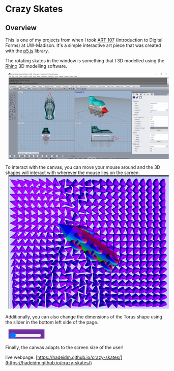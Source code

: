 # Crazy Skates 

## Overview

This is one of my projects from when I took [ART 107](https://guide.wisc.edu/courses/art/) (Introduction to Digital Forms) at UW-Madison. It's a simple interactive art piece that was created with the [p5.js](https://p5js.org/) library.  


The rotating skates in the window is something that I 3D modelled using the [Rhino](https://www.rhino3d.com/) 3D modelling software.

<img src='3d.png' alt="skates" style="margin-left: 10px"/>


To interact with the canvas, you can move your mouse around and the 3D shapes will interact with wherever the mouse lies on the screen.
 <img src='demo.png' alt="demo" style="margin-left: 10px"/>


<p>Additionally, you can also change the dimensions of the Torus shape using the slider in the bottom left side of the page.</p>
 <img src='slider.png' alt="slider" style="margin-left: 10px"/>

Finally, the canvas adapts to the screen size of the user!

live webpage: [https://hadeidm.github.io/crazy-skates/](https://hadeidm.github.io/crazy-skates/)
